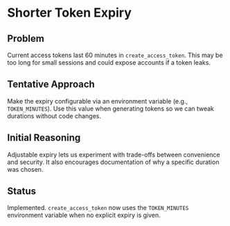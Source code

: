 # Shorter Token Expiry

## Problem
Current access tokens last 60 minutes in `create_access_token`. This may be too long for small sessions and could expose accounts if a token leaks.

## Tentative Approach
Make the expiry configurable via an environment variable (e.g., `TOKEN_MINUTES`).
Use this value when generating tokens so we can tweak durations without code changes.

## Initial Reasoning
Adjustable expiry lets us experiment with trade-offs between convenience and security. It also encourages documentation of why a specific duration was chosen.

## Status
Implemented. `create_access_token` now uses the `TOKEN_MINUTES` environment
variable when no explicit expiry is given.


